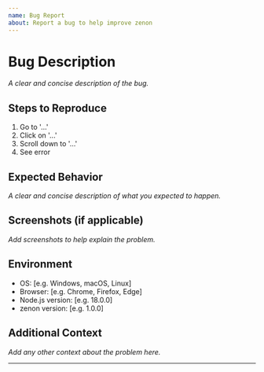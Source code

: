 ```yaml
---
name: Bug Report
about: Report a bug to help improve zenon
---
```


# Bug Description

*A clear and concise description of the bug.*

## Steps to Reproduce

1. Go to '...'
2. Click on '...'
3. Scroll down to '...'
4. See error

## Expected Behavior

*A clear and concise description of what you expected to happen.*

## Screenshots (if applicable)

*Add screenshots to help explain the problem.*

## Environment

- OS: [e.g. Windows, macOS, Linux]
- Browser: [e.g. Chrome, Firefox, Edge]
- Node.js version: [e.g. 18.0.0]
- zenon version: [e.g. 1.0.0]

## Additional Context

*Add any other context about the problem here.*

---
